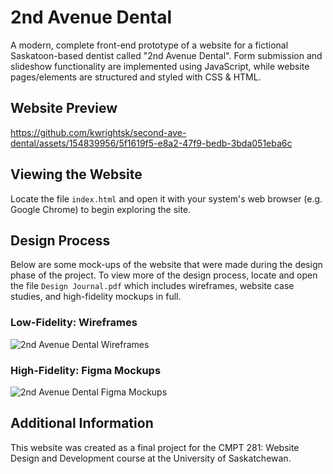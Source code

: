 # 2nd Avenue Dental
A modern, complete front-end prototype of a website for a fictional Saskatoon-based dentist called "2nd Avenue Dental". Form submission and slideshow functionality are implemented using JavaScript, while website pages/elements are structured and styled with CSS &amp; HTML.

## Website Preview
https://github.com/kwrightsk/second-ave-dental/assets/154839956/5f1619f5-e8a2-47f9-bedb-3bda051eba6c

## Viewing the Website
Locate the file `index.html` and open it with your system's web browser (e.g. Google Chrome) to begin exploring the site.

## Design Process
Below are some mock-ups of the website that were made during the design phase of the project. To view more of the design process, locate and open the file `Design Journal.pdf` which includes wireframes, website case studies, and high-fidelity mockups in full.

### Low-Fidelity: Wireframes
![2nd Avenue Dental Wireframes](https://github.com/kwrightsk/second-ave-dental/assets/154839956/c8cda096-a31e-4f4e-82e6-2cb99bd51a88)

### High-Fidelity: Figma Mockups
![2nd Avenue Dental Figma Mockups](https://github.com/kwrightsk/second-ave-dental/assets/154839956/712929cc-9054-47d6-a89a-89ea0f6b50c4)

## Additional Information
This website was created as a final project for the CMPT 281: Website Design and Development course at the University of Saskatchewan.
